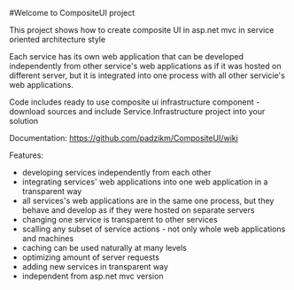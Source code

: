 #Welcome to CompositeUI project

This project shows how to create composite UI in asp.net mvc in service oriented architecture style  

Each service has its own web application that can be developed independently from other service's web applications as if it was hosted on different server, but it is integrated into one process with all other servicie's web applications.  

Code includes ready to use composite ui infrastructure component - download sources and include Service.Infrastructure project into your solution

Documentation: https://github.com/padzikm/CompositeUI/wiki

Features:
+ developing services independently from each other
+ integrating services' web applications into one web application in a transparent way
+ all services's web applications are in the same one process, but they behave and develop as if they were hosted on separate servers
+ changing one service is transparent to other services
+ scalling any subset of service actions - not only whole web applications and machines
+ caching can be used naturally at many levels
+ optimizing amount of server requests
+ adding new services in transparent way
+ independent from asp.net mvc version
